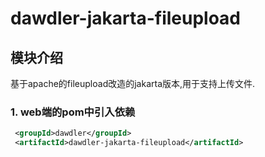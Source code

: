 # dawdler-jakarta-fileupload

## 模块介绍

基于apache的fileupload改造的jakarta版本,用于支持上传文件.

### 1. web端的pom中引入依赖

```xml
 <groupId>dawdler</groupId>
 <artifactId>dawdler-jakarta-fileupload</artifactId>
```
